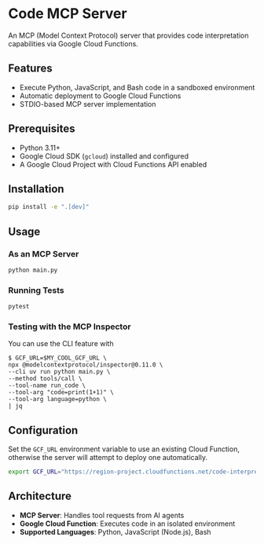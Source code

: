 # Code MCP Server

An MCP (Model Context Protocol) server that provides code interpretation capabilities via Google Cloud Functions.

## Features

- Execute Python, JavaScript, and Bash code in a sandboxed environment
- Automatic deployment to Google Cloud Functions
- STDIO-based MCP server implementation

## Prerequisites

- Python 3.11+
- Google Cloud SDK (`gcloud`) installed and configured
- A Google Cloud Project with Cloud Functions API enabled

## Installation

```bash
pip install -e ".[dev]"
```

## Usage

### As an MCP Server

```bash
python main.py
```

### Running Tests

```bash
pytest
```

### Testing with the MCP Inspector
You can use the CLI feature with

```console
$ GCF_URL=$MY_COOL_GCF_URL \
npx @modelcontextprotocol/inspector@0.11.0 \
--cli uv run python main.py \
--method tools/call \
--tool-name run_code \
--tool-arg "code=print(1+1)" \
--tool-arg language=python \
| jq
```

## Configuration

Set the `GCF_URL` environment variable to use an existing Cloud Function, otherwise the server will attempt to deploy one automatically.

```bash
export GCF_URL="https://region-project.cloudfunctions.net/code-interpreter"
```

## Architecture

- **MCP Server**: Handles tool requests from AI agents
- **Google Cloud Function**: Executes code in an isolated environment
- **Supported Languages**: Python, JavaScript (Node.js), Bash

